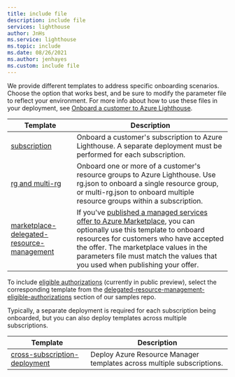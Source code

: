 ```yaml
---
title: include file
description: include file
services: lighthouse
author: JnHs
ms.service: lighthouse
ms.topic: include
ms.date: 08/26/2021
ms.author: jenhayes
ms.custom: include file
---
```


We provide different templates to address specific onboarding scenarios. Choose the option that works best, and be sure to modify the parameter file to reflect your environment. For more info about how to use these files in your deployment, see [Onboard a customer to Azure Lighthouse](../articles/lighthouse/how-to/onboard-customer.md).

| **Template** | **Description** |
|---------|---------|
| [subscription](https://github.com/Azure/Azure-Lighthouse-samples/tree/master/templates/delegated-resource-management/subscription) | Onboard a customer's subscription to Azure Lighthouse. A separate deployment must be performed for each subscription. |
| [rg and multi-rg](https://github.com/Azure/Azure-Lighthouse-samples/tree/master/templates/delegated-resource-management/rg) | Onboard one or more of a customer's resource groups to Azure Lighthouse. Use rg.json to onboard a single resource group, or multi-rg.json to onboard multiple resource groups within a subscription. |
| [marketplace-delegated-resource-management](https://github.com/Azure/Azure-Lighthouse-samples/tree/master/templates/marketplace-delegated-resource-management) | If you've [published a managed services offer to Azure Marketplace](../articles/lighthouse/how-to/publish-managed-services-offers.md), you can optionally use this template to onboard resources for customers who have accepted the offer. The marketplace values in the parameters file must match the values that you used when publishing your offer. |

To include [eligible authorizations](../articles/lighthouse/how-to/create-eligible-authorizations.md) (currently in public preview), select the corresponding template from the [delegated-resource-management-eligible-authorizations](https://github.com/Azure/Azure-Lighthouse-samples/tree/master/templates/delegated-resource-management-eligible-authorizations) section of our samples repo.

Typically, a separate deployment is required for each subscription being onboarded, but you can also deploy templates across multiple subscriptions.

| **Template** | **Description** |
|---------|---------|
| [cross-subscription-deployment](https://github.com/Azure/Azure-Lighthouse-samples/tree/master/templates/cross-subscription-deployment) | Deploy Azure Resource Manager templates across multiple subscriptions. |



